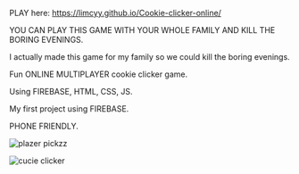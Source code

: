 PLAY here: https://limcyy.github.io/Cookie-clicker-online/

YOU CAN PLAY THIS GAME WITH YOUR WHOLE FAMILY AND KILL THE BORING EVENINGS.

I actually made this game for my family so we could kill the boring evenings.

Fun ONLINE MULTIPLAYER cookie clicker game.

Using FIREBASE, HTML, CSS, JS.

My first project using FIREBASE.

PHONE FRIENDLY.

![plazer pickzz](https://github.com/Limcyy/Cookie-clicker-online/assets/150164805/bb05c9d1-92d7-494e-90c9-5ddfae9882a8) 

![cucie clicker](https://github.com/Limcyy/Cookie-clicker-online/assets/150164805/48775c61-7107-4cde-9d95-b06f1a0a050c)
